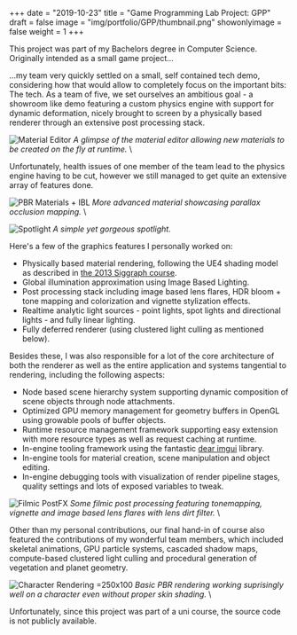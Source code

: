 +++
date = "2019-10-23"
title = "Game Programming Lab Project: GPP"
draft = false
image = "img/portfolio/GPP/thumbnail.png"
showonlyimage = false
weight = 1
+++

This project was part of my Bachelors degree in Computer Science. Originally intended as a small game project...  
<!--more-->

...my team very quickly settled on a small, self contained tech demo, considering how that would allow to completely focus on the important bits: The tech. As a team of five, we set ourselves an ambitious goal - a showroom like demo featuring a custom physics engine with support for dynamic deformation, nicely brought to screen by a physically based renderer through an extensive post processing stack. 

![Material Editor][4]
*A glimpse of the material editor allowing new materials to be created on the fly at runtime.* \

Unfortunately, health issues of one member of the team lead to the physics engine having to be cut, however we still managed to get quite an extensive array of features done.

![PBR Materials + IBL][2]
*More advanced material showcasing parallax occlusion mapping.* \


![Spotlight][5]
*A simple yet gorgeous spotlight.* 

Here's a few of the graphics features I personally worked on:

* Physically based material rendering, following the UE4 shading model as described in [the 2013 Siggraph course](https://blog.selfshadow.com/publications/s2013-shading-course/karis/s2013_pbs_epic_notes_v2.pdf).
* Global illumination approximation using Image Based Lighting.
* Post processing stack including image based lens flares, HDR bloom + tone mapping and colorization and vignette stylization effects.
* Realtime analytic light sources - point lights, spot lights and directional lights - and fully linear lighting.
* Fully deferred renderer (using clustered light culling as mentioned below).


Besides these, I was also responsible for a lot of the core architecture of both the renderer as well as the entire application and systems tangential to rendering, including the following aspects:

* Node based scene hierarchy system supporting dynamic composition of scene objects through node attachments.
* Optimized GPU memory management for geometry buffers in OpenGL using growable pools of buffer objects.
* Runtime resource management framework supporting easy extension with more resource types as well as request caching at runtime.
* In-engine tooling framework using the fantastic [dear imgui](https://github.com/ocornut/imgui) library.
* In-engine tools for material creation, scene manipulation and object editing.
* In-engine debugging tools with visualization of render pipeline stages, quality settings and lots of exposed variables to tweak.

![Filmic PostFX][3] 
*Some filmic post processing featuring tonemapping, vignette and image based lens flares with lens dirt filter.* \

Other than my personal contributions, our final hand-in of course also featured the contributions of my wonderful team members, which included skeletal animations, GPU particle systems, cascaded shadow maps, compute-based clustered light culling and procedural generation of vegetation and planet geometry.


![Character Rendering =250x100][1]
*Basic PBR rendering working suprisingly well on a character even without proper skin shading.* \

Unfortunately, since this project was part of a uni course, the source code is not publicly available.



[1]: /img/portfolio/GPP/characterRendering.png 
[2]: /img/portfolio/GPP/noice.PNG 
[3]: /img/portfolio/GPP/filmic.PNG 
[4]: /img/portfolio/GPP/material_editor.png 
[5]: /img/portfolio/GPP/spotlights.PNG 